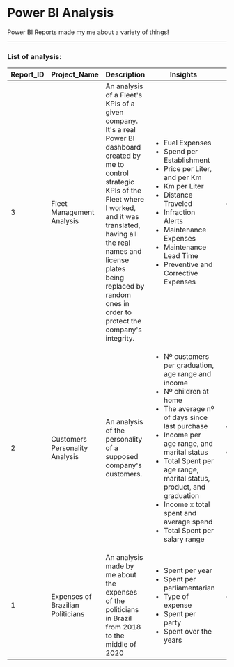 # Power BI Analysis
Power BI Reports made my me about a variety of things!
***

 ### List of analysis:


| Report_ID | Project_Name | Description | Insights | Links |
| -------- | -------- | -------- |-------- | -------- | 
3| Fleet Management Analysis | An analysis of a Fleet's KPIs of a given company. It's a real Power BI dashboard created by me to control strategic KPIs of the Fleet where I worked, and it was translated, having all the real names and license plates being replaced by random ones in order to protect the company's integrity. | <ul><li>Fuel Expenses</li><li>Spend per Establishment</li><li>Price per Liter, and per Km</li><li>Km per Liter</li><li>Distance Traveled</li><li>Infraction Alerts</li><li>Maintenance Expenses</li><li>Maintenance Lead Time</li><li>Preventive and Corrective Expenses</li></ul> | <ul><li>[Power BI Report](https://app.powerbi.com/view?r=eyJrIjoiYjhmYzFmNzEtNWM3Zi00MThjLTg5MDQtZTA1MTZjOTczOTY3IiwidCI6IjcyNmE2MjA3LTUwZjYtNDlkNS1iMGQ0LTFhNGYwNmRiYjM4OSJ9)</li></ul> |
2 | Customers Personality Analysis | An analysis of the personality of a supposed company's customers.| <ul><li>Nº customers per graduation, age range and income</li><li>Nº children at home</li><li>The average nº of days since last purchase</li><li>Income per age range, and marital status</li><li>Total Spent per age range, marital status, product, and graduation</li><li>Income x total spent and average spend</li><li>Total Spent per salary range</li></ul> |<ul><li>[Kaggle's dataset page](https://www.kaggle.com/datasets/imakash3011/customer-personality-analysis)</li><li>[Power BI Report](https://app.powerbi.com/view?r=eyJrIjoiMzNiNWIzOWItMGZhYi00MmZlLTk1MjMtZGVmMjZlNzljZTExIiwidCI6IjcyNmE2MjA3LTUwZjYtNDlkNS1iMGQ0LTFhNGYwNmRiYjM4OSJ9)</li></ul> |
1 | Expenses of Brazilian Politicians | An analysis made by me about the expenses of the politicians in Brazil from 2018 to the middle of 2020 | <ul><li>Spent per year</li><li>Spent per parliamentarian</li><li>Type of expense</li><li>Spent per party</li><li>Spent over the years</li></ul> | <ul><li>[Power BI Report](https://app.powerbi.com/view?r=eyJrIjoiNGZjNDdhMWUtNzMwZi00YzBmLThjOTgtYTU2MGE1ODg4NDg4IiwidCI6IjcyNmE2MjA3LTUwZjYtNDlkNS1iMGQ0LTFhNGYwNmRiYjM4OSJ9)</li></ul> |





 
 
 













